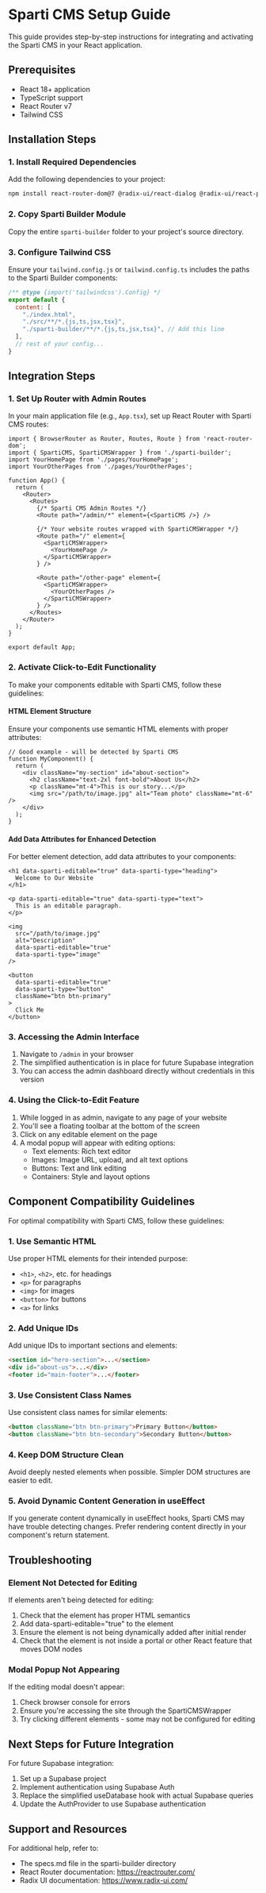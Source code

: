 # Sparti CMS Setup Guide

This guide provides step-by-step instructions for integrating and activating the Sparti CMS in your React application.

## Prerequisites

- React 18+ application
- TypeScript support
- React Router v7
- Tailwind CSS

## Installation Steps

### 1. Install Required Dependencies

Add the following dependencies to your project:

```bash
npm install react-router-dom@7 @radix-ui/react-dialog @radix-ui/react-popover @radix-ui/react-tabs @radix-ui/react-toast lucide-react tailwind-merge class-variance-authority clsx
```

### 2. Copy Sparti Builder Module

Copy the entire `sparti-builder` folder to your project's source directory.

### 3. Configure Tailwind CSS

Ensure your `tailwind.config.js` or `tailwind.config.ts` includes the paths to the Sparti Builder components:

```js
/** @type {import('tailwindcss').Config} */
export default {
  content: [
    "./index.html",
    "./src/**/*.{js,ts,jsx,tsx}",
    "./sparti-builder/**/*.{js,ts,jsx,tsx}", // Add this line
  ],
  // rest of your config...
}
```

## Integration Steps

### 1. Set Up Router with Admin Routes

In your main application file (e.g., `App.tsx`), set up React Router with Sparti CMS routes:

```tsx
import { BrowserRouter as Router, Routes, Route } from 'react-router-dom';
import { SpartiCMS, SpartiCMSWrapper } from './sparti-builder';
import YourHomePage from './pages/YourHomePage';
import YourOtherPages from './pages/YourOtherPages';

function App() {
  return (
    <Router>
      <Routes>
        {/* Sparti CMS Admin Routes */}
        <Route path="/admin/*" element={<SpartiCMS />} />
        
        {/* Your website routes wrapped with SpartiCMSWrapper */}
        <Route path="/" element={
          <SpartiCMSWrapper>
            <YourHomePage />
          </SpartiCMSWrapper>
        } />
        
        <Route path="/other-page" element={
          <SpartiCMSWrapper>
            <YourOtherPages />
          </SpartiCMSWrapper>
        } />
      </Routes>
    </Router>
  );
}

export default App;
```

### 2. Activate Click-to-Edit Functionality

To make your components editable with Sparti CMS, follow these guidelines:

#### HTML Element Structure

Ensure your components use semantic HTML elements with proper attributes:

```tsx
// Good example - will be detected by Sparti CMS
function MyComponent() {
  return (
    <div className="my-section" id="about-section">
      <h2 className="text-2xl font-bold">About Us</h2>
      <p className="mt-4">This is our story...</p>
      <img src="/path/to/image.jpg" alt="Team photo" className="mt-6" />
    </div>
  );
}
```

#### Add Data Attributes for Enhanced Detection

For better element detection, add data attributes to your components:

```tsx
<h1 data-sparti-editable="true" data-sparti-type="heading">
  Welcome to Our Website
</h1>

<p data-sparti-editable="true" data-sparti-type="text">
  This is an editable paragraph.
</p>

<img 
  src="/path/to/image.jpg" 
  alt="Description" 
  data-sparti-editable="true" 
  data-sparti-type="image"
/>

<button 
  data-sparti-editable="true" 
  data-sparti-type="button"
  className="btn btn-primary"
>
  Click Me
</button>
```

### 3. Accessing the Admin Interface

1. Navigate to `/admin` in your browser
2. The simplified authentication is in place for future Supabase integration
3. You can access the admin dashboard directly without credentials in this version

### 4. Using the Click-to-Edit Feature

1. While logged in as admin, navigate to any page of your website
2. You'll see a floating toolbar at the bottom of the screen
3. Click on any editable element on the page
4. A modal popup will appear with editing options:
   - Text elements: Rich text editor
   - Images: Image URL, upload, and alt text options
   - Buttons: Text and link editing
   - Containers: Style and layout options

## Component Compatibility Guidelines

For optimal compatibility with Sparti CMS, follow these guidelines:

### 1. Use Semantic HTML

Use proper HTML elements for their intended purpose:
- `<h1>`, `<h2>`, etc. for headings
- `<p>` for paragraphs
- `<img>` for images
- `<button>` for buttons
- `<a>` for links

### 2. Add Unique IDs

Add unique IDs to important sections and elements:

```html
<section id="hero-section">...</section>
<div id="about-us">...</div>
<footer id="main-footer">...</footer>
```

### 3. Use Consistent Class Names

Use consistent class names for similar elements:

```html
<button className="btn btn-primary">Primary Button</button>
<button className="btn btn-secondary">Secondary Button</button>
```

### 4. Keep DOM Structure Clean

Avoid deeply nested elements when possible. Simpler DOM structures are easier to edit.

### 5. Avoid Dynamic Content Generation in useEffect

If you generate content dynamically in useEffect hooks, Sparti CMS may have trouble detecting changes. Prefer rendering content directly in your component's return statement.

## Troubleshooting

### Element Not Detected for Editing

If elements aren't being detected for editing:

1. Check that the element has proper HTML semantics
2. Add data-sparti-editable="true" to the element
3. Ensure the element is not being dynamically added after initial render
4. Check that the element is not inside a portal or other React feature that moves DOM nodes

### Modal Popup Not Appearing

If the editing modal doesn't appear:

1. Check browser console for errors
2. Ensure you're accessing the site through the SpartiCMSWrapper
3. Try clicking different elements - some may not be configured for editing

## Next Steps for Future Integration

For future Supabase integration:

1. Set up a Supabase project
2. Implement authentication using Supabase Auth
3. Replace the simplified useDatabase hook with actual Supabase queries
4. Update the AuthProvider to use Supabase authentication

## Support and Resources

For additional help, refer to:
- The specs.md file in the sparti-builder directory
- React Router documentation: https://reactrouter.com/
- Radix UI documentation: https://www.radix-ui.com/
